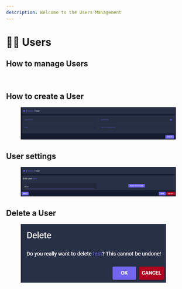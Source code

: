 ```yaml
---
description: Welcome to the Users Management
---
```


# 🧑🎄 Users

## How to manage Users

<figure><img src="../.gitbook/assets/userübersicht.PNG" alt=""><figcaption></figcaption></figure>

## How to create a User

<figure><img src="../.gitbook/assets/createuser.PNG" alt=""><figcaption></figcaption></figure>

## User settings

<figure><img src="../.gitbook/assets/manageuser.PNG" alt=""><figcaption></figcaption></figure>

## Delete a User

<figure><img src="../.gitbook/assets/deleteuser (1).PNG" alt=""><figcaption></figcaption></figure>

